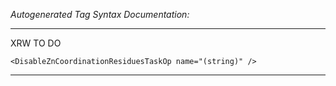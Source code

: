 _Autogenerated Tag Syntax Documentation:_

---
XRW TO DO

```
<DisableZnCoordinationResiduesTaskOp name="(string)" />
```



---
